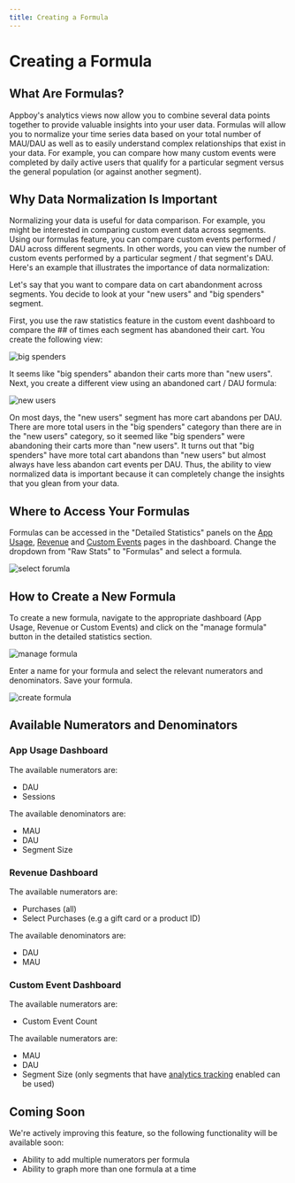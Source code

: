 ```yaml
---
title: Creating a Formula
---
```

# Creating a Formula

## What Are Formulas?

Appboy's analytics views now allow you to combine several data points together to provide valuable insights into your user data. Formulas will allow you to normalize your time series data based on your total number of MAU/DAU as well as to easily understand complex relationships that exist in your data. For example, you can compare how many custom events were completed by daily active users that qualify for a particular segment versus the general population (or against another segment).

## Why Data Normalization Is Important

Normalizing your data is useful for data comparison. For example, you might be interested in comparing custom event data across segments. Using our formulas feature, you can compare custom events performed / DAU across different segments. In other words, you can view the number of custom events performed by a particular segment / that segment's DAU. Here's an example that illustrates the importance of data normalization: 

Let's say that you want to compare data on cart abandonment across segments. You decide to look at your "new users" and "big spenders" segment.

 First, you use the raw statistics feature in the custom event dashboard to compare the ## of times each segment has abandoned their cart. You create the following view:

![big spenders][12]

 It seems like "big spenders" abandon their carts more than "new users". Next, you create a different view using an abandoned cart / DAU formula:
 
![new users][13]

 On most days, the "new users" segment has more cart abandons per DAU. There are more total users in the "big spenders" category than there are in the "new users" category, so it seemed like "big spenders" were abandoning their carts more than "new users". It turns out that "big spenders" have more total cart abandons than "new users" but almost always have less abandon cart events per DAU. Thus, the ability to view normalized data is important because it can completely change the insights that you glean from your data.

## Where to Access Your Formulas

Formulas can be accessed in the "Detailed Statistics" panels on the [App Usage][9], [Revenue][10] and [Custom Events][11] pages in the dashboard. Change the dropdown from "Raw Stats" to "Formulas" and select a formula.

![select forumla][16]

## How to Create a New Formula

To create a new formula, navigate to the appropriate dashboard (App Usage, Revenue or Custom Events) and click on the "manage formula" button in the detailed statistics section. 

![manage formula][14]

Enter a name for your formula and select the relevant numerators and denominators. Save your formula.

![create formula][15]

## Available Numerators and Denominators

### App Usage Dashboard
 
The available numerators are:
- DAU
- Sessions

The available denominators are: 
- MAU
- DAU
- Segment Size 

### Revenue Dashboard

The available numerators are: 
- Purchases (all)
- Select Purchases (e.g a gift card or a product ID)

The available denominators are:
- DAU
- MAU

### Custom Event Dashboard

The available numerators are: 
- Custom Event Count

The available numerators are: 
- MAU
- DAU
- Segment Size (only segments that have [analytics tracking][17] enabled can be used)

## Coming Soon

We're actively improving this feature, so the following functionality will be available soon: 

- Ability to add multiple numerators per formula
- Ability to graph more than one formula at a time

[9]: https://academy.appboy.com/Deep_Dives/Understanding_Your_App_Usage_Data#overview
[10]: https://academy.appboy.com/Deep_Dives/Exporting_Dashboard_Data#revenue
[11]: https://academy.appboy.com/Deep_Dives/Exporting_Dashboard_Data#events
[12]: /assets/img/Not_Normalized.png
[13]: /assets/img/Normalized.png
[14]: /assets/img/Manage_Formulas.png
[15]: /assets/img/Create_Formula.png
[16]: /assets/img/Select_Formula.png
[17]: https://academy.appboy.com/Deep_Dives/Viewing_and_Understanding_Segment_Data#tracking
